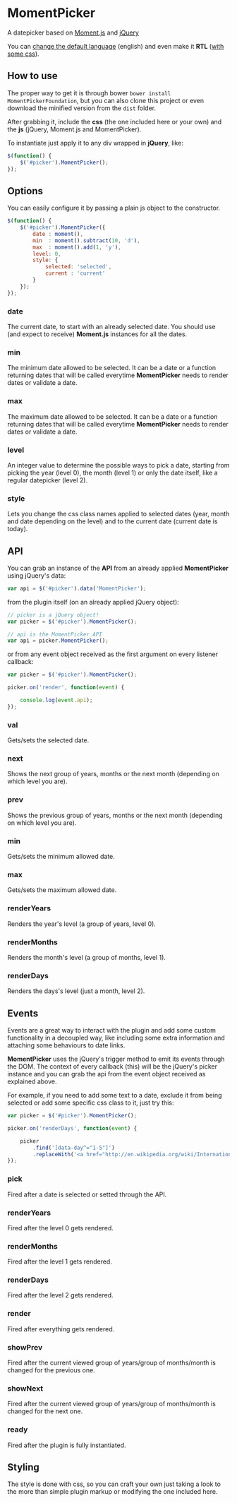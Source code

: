 MomentPicker
============

A datepicker based on [Moment.js](http://momentjs.com/) and [jQuery](http://jquery.com/)

You can [change the default language](http://momentjs.com/docs/#/i18n/) (english) and  even make it **RTL** ([with some css](http://stackoverflow.com/questions/23030959/switching-sidebar-when-using-rtl-direction/23037076#23037076)).

How to use
----------

The proper way to get it is through bower ```bower install MomentPickerFoundation```, but you can also clone this project or even download the minified version from the ```dist``` folder.

After grabbing it, include the **css** (the one included here or your own) and the **js** (jQuery, Moment.js and MomentPicker).

To instantiate just apply it to any div wrapped in **jQuery**, like:

```javascript
$(function() {
    $('#picker').MomentPicker();
});
```

Options
-------

You can easily configure it by passing a plain js object to the constructor.

```javascript
$(function() {
    $('#picker').MomentPicker({
        date : moment(),
        min  : moment().subtract(10, 'd'),
        max  : moment().add(1, 'y'),
        level: 0,
        style: {
            selected: 'selected',
            current : 'current'
        }
    });
});
```

### date

The current date, to start with an already selected date. You should use (and expect to receive) **Moment.js** instances for all the dates.

### min

The minimum date allowed to be selected. It can be a date or a function returning dates that will be called everytime **MomentPicker** needs to render dates or validate a date.

### max

The maximum date allowed to be selected. It can be a date or a function returning dates that will be called everytime **MomentPicker** needs to render dates or validate a date.

### level

An integer value to determine the possible ways to pick a date, starting from picking the year (level 0), the month (level 1) or only the date itself, like a regular datepicker (level 2).

### style

Lets you change the css class names applied to selected dates (year, month and date depending on the level) and to the current date (current date is today).

API
---

You can grab an instance of the **API** from an already applied **MomentPicker** using jQuery's data:

```javascript
var api = $('#picker').data('MomentPicker');
```

from the plugin itself (on an already applied jQuery object):

```javascript
// picker is a jQuery object!
var picker = $('#picker').MomentPicker();

// api is the MomentPicker API
var api = picker.MomentPicker();
```

or from any event object received as the first argument on every listener callback:

```javascript
var picker = $('#picker').MomentPicker();

picker.on('render', function(event) {

    console.log(event.api);
});
```

### val

Gets/sets the selected date.

### next

Shows the next group of years, months or the next month (depending on which level you are).

### prev

Shows the previous group of years, months or the next month (depending on which level you are).

### min

Gets/sets the minimum allowed date.

### max

Gets/sets the maximum allowed date.

### renderYears

Renders the year's level (a group of years, level 0).

### renderMonths

Renders the month's level (a group of months, level 1).

### renderDays

Renders the days's level (just a month, level 2).

Events
------

Events are a great way to interact with the plugin and add some custom functionality in a decoupled way, like including some extra information and attaching some behaviours to date links.

**MomentPicker** uses the jQuery's trigger method to emit its events through the DOM. The context of every callback (this) will be the jQuery's picker instance and you can grab the api from the event object received as explained above.

For example, if you need to add some text to a date, exclude it from being selected or add some specific css class to it, just try this:

```javascript
var picker = $('#picker').MomentPicker();

picker.on('renderDays', function(event) {

    picker
        .find('[data-day^="1-5"]')
        .replaceWith('<a href="http://en.wikipedia.org/wiki/International_Workers%27_Day">International Workers' Day</a>');
});
```

### pick

Fired after a date is selected or setted through the API.

### renderYears

Fired after the level 0 gets rendered.

### renderMonths

Fired after the level 1 gets rendered.

### renderDays

Fired after the level 2 gets rendered.

### render

Fired after everything gets rendered.

### showPrev

Fired after the current viewed group of years/group of months/month is changed for the previous one.

### showNext

Fired after the current viewed group of years/group of months/month is changed for the next one.

### ready

Fired after the plugin is fully instantiated.

Styling
-------

The style is done with css, so you can craft your own just taking a look to the more than simple plugin markup or modifying the one included here.
